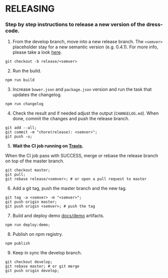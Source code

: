 # RELEASING

### Step by step instructions to release a new version of the dress-code.

1) From the develop branch, move into a new release branch. The ```<semver>``` placeholder stay for a new semantic version (e.g. 0.4.1).
For more info, please take a look [here](http://semver.org/).

```
git checkout -b release/<semver>
```

2) Run the build.

```
npm run build
```

3) Increase ```bower.json``` and ```package.json``` <semver> version and run the task that updates the changelog. 

```
npm run changelog
```

4) Check the result and if needed adjust the output (```CHANGELOG.md```).
When done, commit the changes and push the release branch.

```
git add --all;
git commit -m "chore(release): <semver>";
git push -u;
```

5) **Wait the CI job running on [Travis](https://travis-ci.org/zalando/dress-code/builds).**

When the CI job pass with SUCCESS, merge or rebase the release branch on top of the master branch.

```
git checkout master;
git pull;
git rebase release/<semver>; # or open a pull request to master
```

6) Add a git tag, push the master branch and the new tag.

```
git tag -a <semver> -m "<semver>";
git push origin master;
git push origin <semver>; # push the tag
```

7) Build and deploy demo [docs/demo](http://zalando.github.io/dress-code/) artifacts. 

```
npm run deploy:demo;
```

8) Publish on npm registry.

```
npm publish
```

9) Keep in sync the develop branch.

```
git checkout develop;
git rebase master; # or git merge
git push origin develop;
```

